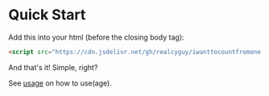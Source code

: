 # Quick Start

Add this into your html (before the closing body tag):

```html
<script src="https://cdn.jsdelivr.net/gh/realcyguy/iwanttocountfromone.js@1.0.0/dist/iwanttocountfromone.min.js"></script>
```

And that's it! Simple, right?

See [usage](usage.md) on how to use(age).
